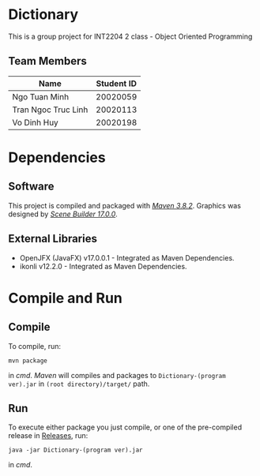 # Dictionary

This is a group project for INT2204 2 class - Object Oriented Programming

## Team Members

| Name                | Student ID |
| ------------------- | ---------- |
| Ngo Tuan Minh       | 20020059   |
| Tran Ngoc Truc Linh | 20020113   |
| Vo Dinh Huy         | 20020198   |

# Dependencies

## Software

This project is compiled and packaged with [_Maven 3.8.2_](https://maven.apache.org/download.cgi "apache-maven-3.8.2"). Graphics was designed by [_Scene Builder 17.0.0_](https://gluonhq.com/products/scene-builder/#download).

## External Libraries

- OpenJFX (JavaFX) v17.0.0.1 - Integrated as Maven Dependencies.
- ikonli v12.2.0 - Integrated as Maven Dependencies.

# Compile and Run

## Compile

To compile, run:

```
mvn package
```

in _cmd_. _Maven_ will compiles and packages to `Dictionary-(program ver).jar` in `(root directory)/target/` path.

## Run

To execute either package you just compile, or one of the pre-compiled release in [Releases](https://github.com/kudotuanminh/Dictionary/releases), run:

```
java -jar Dictionary-(program ver).jar
```

in _cmd_.
